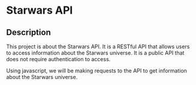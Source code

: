 # Starwars API

## Description

This project is about the Starwars API. It is a RESTful API that allows users to access information about the Starwars
universe. It is a public API that does not require authentication to access.

Using javascript, we will be making requests to the API to get information about the Starwars universe.